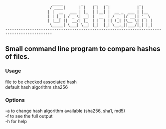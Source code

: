 
                         _____        _     _    _              _     
                        / ____|      | |   | |  | |            | |    
                       | |  __   ___ | |_  | |__| |  __ _  ___ | |__  
                       | | |_ | / _ \| __| |  __  | / _` |/ __|| '_ \ 
                       | |__| ||  __/| |_  | |  | || (_| |\__ \| | | |
                        \_____| \___| \__| |_|  |_| \__,_||___/|_| |_|
    -------------------------------------------------------------------------------------------
    
    
## Small command line program to compare hashes of files.

### Usage
file to be checked associated hash<br/> 
default hash algorithm sha256

### Options
-a to change hash algorithm available (sha256, sha1, md5)<br/>
-f to see the full output<br/>
-h for help
